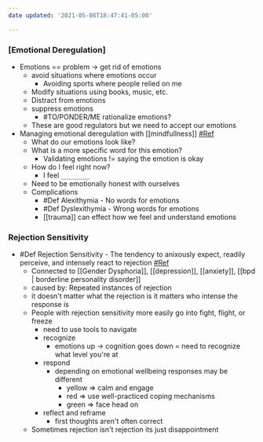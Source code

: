 ```yaml
---
date updated: '2021-05-08T18:47:41-05:00'

---
```


### [Emotional Deregulation]

- Emotions == problem -> get rid of emotions
     - avoid situations where emotions occur
          - Avoiding sports where people relied on me
     - Modify situations using books, music, etc.
     - Distract from emotions
     - suppress emotions
          - #TO/PONDER/ME  rationalize emotions? 
     - These are good regulators but we need to accept our emotions
- Managing emotional deregulation with [[mindfullness]] [#Ref](https://www.youtube.com/watch?v=t23N2Pib9rs)
     - What do our emotions look like?
     - What is a more specific word for this emotion?
          - Validating emotions != saying the emotion is okay
     - How do I feel right now?
          - I feel `________`
     - Need to be emotionally honest with ourselves
     - Complications
          - #Def Alexithymia - No words for emotions
          - #Def Dyslexithymia - Wrong words for emotions
          - [[trauma]] can effect how we feel and understand emotions

### Rejection Sensitivity

- #Def Rejection Sensitivity - The tendency to anixously expect, readily perceive, and intensely react to rejection [#Ref](https://www.youtube.com/watch?v=jM3azhiOy5E)
     - Connected to [[Gender Dysphoria]], [[depression]], [[anxiety]], [[bpd | borderline personality disorder]]
     - caused by: Repeated instances of rejection
     - it doesn't matter what the rejection is it matters who intense the response is
     - People with rejection sensitivity more easily go into fight, flight, or freeze
          - need to use tools to navigate
          - recognize
               - emotions up -> cognition goes down = need to recognize what level you're at
          - respond
               - depending on emotional wellbeing responses may be different
                    - yellow => calm and engage
                    - red => use well-practiced coping mechanisms
                    - green => face head on
          - reflect and reframe
               - first thoughts aren't often correct
     - Sometimes rejection isn't rejection its just disappointment
